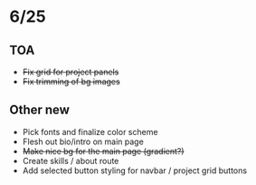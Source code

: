 
# 6/25

## TOA

- ~~Fix grid for project panels~~
- ~~Fix trimming of bg images~~
  
## Other new

- Pick fonts and finalize color scheme
- Flesh out bio/intro on main page
- ~~Make nice bg for the main page (gradient?)~~
- Create skills / about route
- Add selected button styling for navbar / project grid buttons
